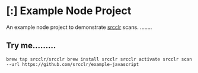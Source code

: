 # [:] Example Node Project

An example node project to demonstrate [srcclr](https://www.srcclr.com) scans.
........
## Try me.........

`
brew tap srcclr/srcclr
brew install srcclr
srcclr activate
srcclr scan --url https://github.com/srcclr/example-javascript
`
